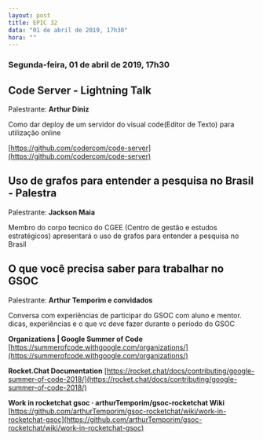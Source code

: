 ```yaml
---
layout: post
title: EPIC 32
data: "01 de abril de 2019, 17h30"
hora: ""
---
```


### Segunda-feira, 01 de abril de 2019, 17h30

## Code Server - Lightning Talk
Palestrante: **Arthur Diniz**

Como dar deploy de um servidor do visual code(Editor de Texto) para utilização online

[https://github.com/codercom/code-server](https://github.com/codercom/code-server)


## Uso de grafos para entender a pesquisa no Brasil - Palestra
Palestrante: **Jackson Maia**

Membro do corpo tecnico do CGEE (Centro de gestão e estudos estratégicos) apresentará o uso de grafos para entender a pesquisa no Brasil 

## O que você precisa saber para trabalhar no GSOC
Palestrante: **Arthur Temporim e convidados**

Conversa com experiências de participar do GSOC com aluno e mentor. dicas, experiências e o que vc deve fazer durante o período do GSOC

**Organizations | Google Summer of Code**
[https://summerofcode.withgoogle.com/organizations/](https://summerofcode.withgoogle.com/organizations/)

**Rocket.Chat Documentation**
[https://rocket.chat/docs/contributing/google-summer-of-code-2018/](https://rocket.chat/docs/contributing/google-summer-of-code-2018/)


**Work in rocketchat gsoc · arthurTemporim/gsoc-rocketchat Wiki**
[https://github.com/arthurTemporim/gsoc-rocketchat/wiki/work-in-rocketchat-gsoc](https://github.com/arthurTemporim/gsoc-rocketchat/wiki/work-in-rocketchat-gsoc)






